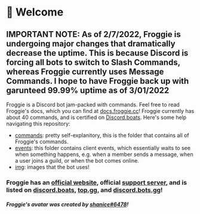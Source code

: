 # 🐸 Welcome

## IMPORTANT NOTE: As of 2/7/2022, Froggie is undergoing major changes that dramatically decrease the uptime. This is because Discord is forcing all bots to switch to Slash Commands, whereas Froggie currently uses Message Commands. I hope to have Froggie back up with garunteed 99.99% uptime as of 3/01/2022

Froggie is a Discord bot jam-packed with commands. Feel free to read Froggie's docs, which you can find at [docs.froggie.cc](https://docs.froggie.cc)! Froggie currently has about 40 commands, and is certified on [Discord.boats](https://discord.boats/bot/917288138156683285). Here's some help navigating this repository:
- [commands](/commands): pretty self-explanitory, this is the folder that contains all of Froggie's commands.
- [events](/events): this folder contains client events, which essentially waits to see when something happens, e.g. when a member sends a message, when a user joins a guild, or when the bot comes online.
- [img](/img): images that the bot uses!
### Froggie has an [official website](https://froggie.cc/), official [support server](https://discord.com/invite/4s7vkhKtjk), and is listed on [discord.boats](https://discord.boats/bot/917288138156683285), [top.gg](https://top.gg/bot/917288138156683285), and [discord.bots.gg](https://discord.bots.gg/bots/917288138156683285)!
#### _Froggie's avatar was created by_ [_shanice#6478_](https://discord.com/users/626812645202329620)_!_
